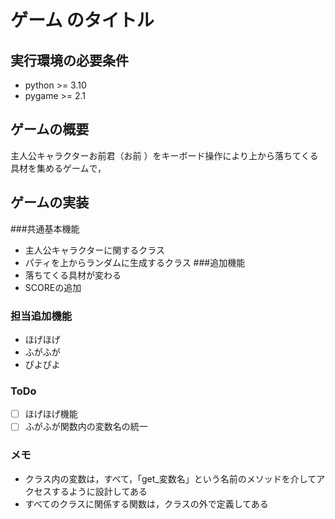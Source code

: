 # ゲーム のタイトル
## 実行環境の必要条件
* python >= 3.10
* pygame >= 2.1

## ゲームの概要
主人公キャラクターお前君（お前 ）をキーボード操作により上から落ちてくる具材を集めるゲームで，

## ゲームの実装
###共通基本機能
* 主人公キャラクターに関するクラス
* パティを上からランダムに生成するクラス
###追加機能
* 落ちてくる具材が変わる
* SCOREの追加

### 担当追加機能
* ほげほげ
* ふがふが
* ぴよぴよ
### ToDo
- [ ] ほげほげ機能
- [ ] ふがふが関数内の変数名の統一
### メモ
* クラス内の変数は，すべて，「get_変数名」という名前のメソッドを介してアクセスするように設計してある
* すべてのクラスに関係する関数は，クラスの外で定義してある
